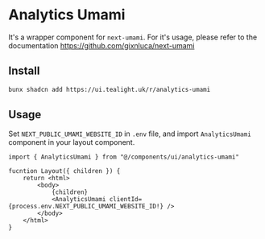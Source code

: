 # Analytics Umami

It's a wrapper component for `next-umami`. For it's usage, please refer to the documentation
https://github.com/gixnluca/next-umami

## Install
```bash
bunx shadcn add https://ui.tealight.uk/r/analytics-umami
```

## Usage

Set `NEXT_PUBLIC_UMAMI_WEBSITE_ID` in `.env` file, and import `AnalyticsUmami` component in your layout component.

```tsx
import { AnalyticsUmami } from "@/components/ui/analytics-umami"

fucntion Layout({ children }) {
    return <html>
        <body>
            {children}
            <AnalyticsUmami clientId={process.env.NEXT_PUBLIC_UMAMI_WEBSITE_ID!} />
        </body>
    </html>
}
```
